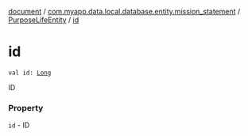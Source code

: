 [document](../../index.md) / [com.myapp.data.local.database.entity.mission_statement](../index.md) / [PurposeLifeEntity](index.md) / [id](./id.md)

# id

`val id: `[`Long`](https://kotlinlang.org/api/latest/jvm/stdlib/kotlin/-long/index.html)

ID

### Property

`id` - ID